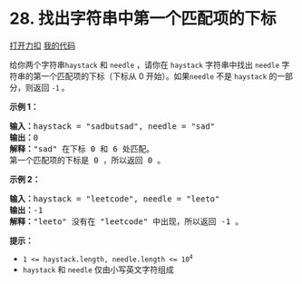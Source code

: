 # 28. 找出字符串中第一个匹配项的下标

[打开力扣](https://leetcode.cn/problems/find-the-index-of-the-first-occurrence-in-a-string) [我的代码](28.find_the_index_of_the_first_occurrence_in_a_string.py)

给你两个字符串<code>haystack</code> 和 <code>needle</code> ，请你在 <code>haystack</code> 字符串中找出 <code>needle</code> 字符串的第一个匹配项的下标（下标从 0 开始）。如果<code>needle</code> 不是 <code>haystack</code> 的一部分，则返回 <code>-1</code><strong> </strong>。



<strong class="example">示例 1：</strong>

<pre>
<strong>输入：</strong>haystack = "sadbutsad", needle = "sad"
<strong>输出：</strong>0
<strong>解释：</strong>"sad" 在下标 0 和 6 处匹配。
第一个匹配项的下标是 0 ，所以返回 0 。
</pre>

<strong class="example">示例 2：</strong>

<pre>
<strong>输入：</strong>haystack = "leetcode", needle = "leeto"
<strong>输出：</strong>-1
<strong>解释：</strong>"leeto" 没有在 "leetcode" 中出现，所以返回 -1 。
</pre>



<strong>提示：</strong>

<ul>
	<li><code>1 <= haystack.length, needle.length <= 10<sup>4</sup></code></li>
	<li><code>haystack</code> 和 <code>needle</code> 仅由小写英文字符组成</li>
</ul>
